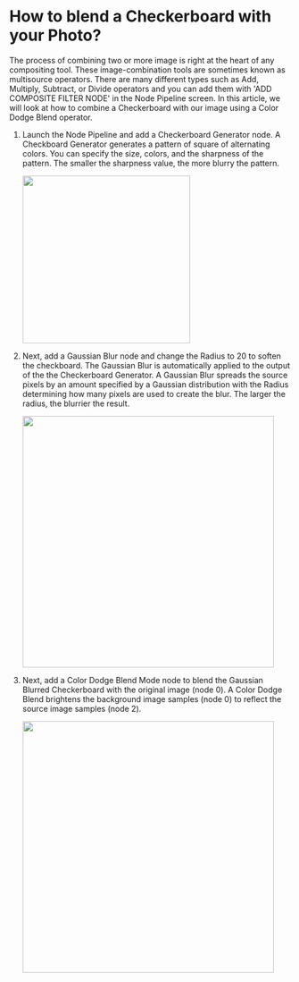 # How to blend a Checkerboard with your Photo?

The process of combining two or more image is right at the heart of any compositing tool. These image-combination tools are sometimes known as multisource operators. There are many different types such as Add, Multiply, Subtract, or Divide operators and you can add them with 'ADD COMPOSITE FILTER NODE' in the Node Pipeline screen. In this article, we will look at how to combine a Checkerboard with our image using a Color Dodge Blend operator. 

1. Launch the Node Pipeline and add a Checkerboard Generator node. A Checkboard Generator generates a pattern of square of alternating colors. You can specify the size, colors, and the sharpness of the pattern. The smaller the sharpness value, the more blurry the pattern.
   
   <img src="https://user-images.githubusercontent.com/47021297/187803975-2c043928-9fd9-4ba8-876e-5f6a826f54f2.PNG" width="300" >

2. Next, add a Gaussian Blur node and change the Radius to 20 to soften the checkboard. The Gaussian Blur is automatically applied to the output of the the Checkerboard Generator. A Gaussian Blur spreads the source pixels by an amount specified by a Gaussian distribution with the Radius determining how many pixels are used to create the blur. The larger the radius, the blurrier the result.

   <img src="https://user-images.githubusercontent.com/47021297/187803968-391e909f-3a31-48fd-8cb6-6948572988ce.PNG" width="450" >

3. Next, add a Color Dodge Blend Mode node to blend the Gaussian Blurred Checkerboard with the original image (node 0). A Color Dodge Blend brightens the background image samples (node 0) to reflect the source image samples (node 2).

   <img src="https://user-images.githubusercontent.com/47021297/187803950-a92bfbd4-4b09-4af2-b3e4-573d3c6e9d03.PNG" width="450" >
